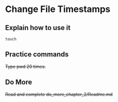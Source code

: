 # Change File Timestamps

## Explain how to use it

    touch
    
## Practice commands

~~Type pwd 20 times.~~

## Do More

~~Read and complete do_more_chapter_2/Readme.md~~
